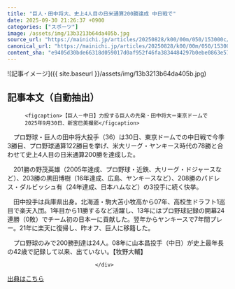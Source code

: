 ```yaml
---
title: "巨人・田中将大、史上4人目の日米通算200勝達成 中日戦で"
date: 2025-09-30 21:26:37 +0900
categories: ["スポーツ"]
image: /assets/img/13b3213b64da405b.jpg
source_url: "https://mainichi.jp/articles/20250828/k00/00m/050/153000c/"
canonical_url: "https://mainichi.jp/articles/20250828/k00/00m/050/153000c/"
content_sha: "e9405d30bde66318d059017d0af952f46fa3834484297b0ebe0863e578dd7307"
---
```


![記事イメージ]({{ site.baseurl }}/assets/img/13b3213b64da405b.jpg)

## 記事本文（自動抽出）
<div><section class="articledetail-body" id="articledetail-body">




<div class="articledetail-image-left">
  <figure>
    
    <figcaption>【巨人－中日】力投する巨人の先発・田中将大＝東京ドームで2025年9月30日、新宮巳美撮影</figcaption>
    
  </figure>
</div>

<p>　プロ野球・巨人の田中将大投手（36）は30日、東京ドームでの中日戦で今季3勝目、プロ野球通算122勝目を挙げ、米大リーグ・ヤンキース時代の78勝と合わせて史上4人目の日米通算200勝を達成した。</p>

<p>　201勝の野茂英雄（2005年達成、プロ野球・近鉄、大リーグ・ドジャースなど）、203勝の黒田博樹（16年達成、広島、ヤンキースなど）、208勝のパドレス・ダルビッシュ有（24年達成、日本ハムなど）の3投手に続く快挙。</p>

	


<p>　田中投手は兵庫県出身。北海道・駒大苫小牧高から07年、高校生ドラフト1巡目で楽天入団。1年目から11勝するなど活躍し、13年にはプロ野球記録の開幕24連勝（0敗）でチーム初の日本一に貢献した。翌年からヤンキースで7年間プレー。21年に楽天に復帰し、昨オフ、巨人に移籍した。</p>

<p>　プロ野球のみで200勝到達は24人。08年に山本昌投手（中日）が史上最年長の42歳で記録して以来、出ていない。【牧野大輔】</p>


</section>






								</div>

[出典はこちら](https://mainichi.jp/articles/20250828/k00/00m/050/153000c/)

